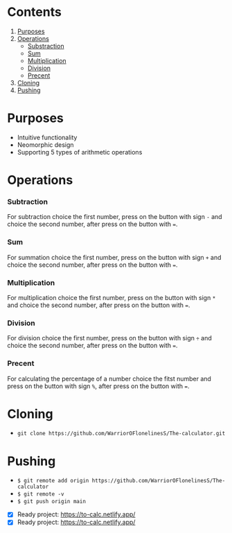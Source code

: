 # Сontents
1. [Purposes](https://github.com/WarriorOFlonelinesS/The-calculator/edit/main/README.md#purposes)
2. [Operations](https://github.com/WarriorOFlonelinesS/The-calculator/edit/main/README.md#operations)
    * [Substraction](https://github.com/WarriorOFlonelinesS/The-calculator/edit/main/README.md#subtraction)
    * [Sum](https://github.com/WarriorOFlonelinesS/The-calculator/edit/main/README.md#sum)
    * [Multiplication](https://github.com/WarriorOFlonelinesS/The-calculator/edit/main/README.md#multiplication)
    * [Division](https://github.com/WarriorOFlonelinesS/The-calculator/edit/main/README.md#division) 
    * [Precent](https://github.com/WarriorOFlonelinesS/The-calculator/edit/main/README.md#precent)
3. [Cloning](https://github.com/WarriorOFlonelinesS/The-calculator/edit/main/README.md#cloning)
4. [Pushing](https://github.com/WarriorOFlonelinesS/The-calculator/edit/main/README.md#pushing)

# Purposes

* Intuitive functionality
* Neomorphic design
* Supporting 5 types of arithmetic operations
# Operations

### Subtraction

For subtraction choice the first number, press on the button with sign `-` and choice the second number, after press on the button with `=`.

###  Sum 
For summation choice the first number, press on the button with sign `+` and choice the second number, after press on the button with `=`.

### Multiplication 
For multiplication choice the first number, press on the button with sign `*` and choice the second number, after press on the button with `=`.

### Division 
For division choice the first number, press on the button with sign `÷` and choice the second number, after press on the button with `=`.

### Precent
For calculating the percentage of a number choice the fitst number and press on the button with sign `%`, after press on the button with `=`.


# Cloning
+ `git clone https://github.com/WarriorOFlonelinesS/The-calculator.git`

# Pushing
+ `$ git remote add origin https://github.com/WarriorOFlonelinesS/The-calculator `
+ `$ git remote -v`
+ `$ git push origin main`

- [x] Ready project: https://to-calc.netlify.app/ 
- [x] Ready project: https://to-calc.netlify.app/ 
